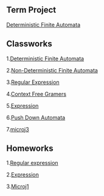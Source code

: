 <h2>Term Project</h2>

<p><a href="https://fatihmehmetergin.github.io/otomata/TermProject.html">Deterministic Finite Automata</a></p>

<h2 id="classworks">Classworks</h2>

<p>1.<a href="https://ahmetihsansavas.github.io/otomata/cw1.html">Deterministic Finite Automata</a></p>

<p>2.<a href="https://ahmetihsansavas.github.io/otomata/cw2.html">Non-Deterministic Finite Automata</a></p>

<p>3.<a href="https://fatihmehmetergin.github.io/otomata/Class_W3.html">Regular Expression</a></p>

<p>4.<a href="https://ahmetihsansavas.github.io/otomata/cw4.html">Context Free Gramers</a></p>

<p>5.<a href="https://fatihmehmetergin.github.io/otomata/Expression.html">Expression</a></p>

<p>6.<a href="https://ahmetihsansavas.github.io/otomata/cw6.html">Push Down Automata</a></p>

<p>7.<a href="https://fatihmehmetergin.github.io/otomata/cw7/cw7/microJ3.html">microj3</a></p>


<h2 id="homeworks">Homeworks</h2>

<p>1.<a href="https://fatihmehmetergin.github.io/otomata/Home_W1.html">Regular expression</a></p>

<p>2.<a href="https://fatihmehmetergin.github.io/otomata/hw2/Expression.html">Expression</a></p>

<p>3.<a href="https://fatihmehmetergin.github.io/otomata/hw3/microJ1.html">Microj1</a></p>




